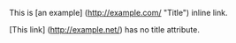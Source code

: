 This is [an example] (http://example.com/ "Title") inline link.


[This link] (http://example.net/) has no title attribute.

